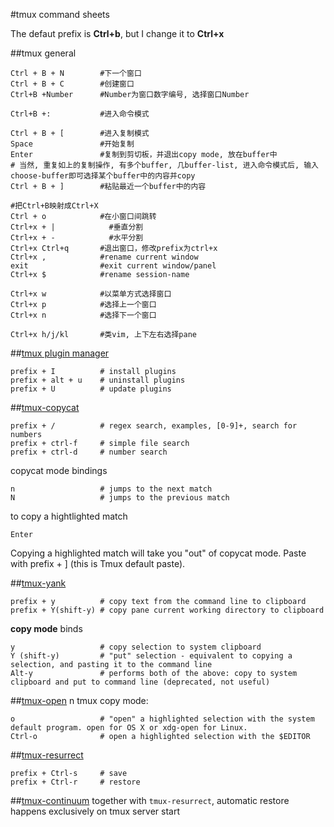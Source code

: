 #tmux command sheets

The defaut prefix is **Ctrl+b**, but I change it to **Ctrl+x**

##tmux general
```
Ctrl + B + N        #下一个窗口
Ctrl + B + C        #创建窗口
Ctrl+B +Number      #Number为窗口数字编号, 选择窗口Number

Ctrl+B +:           #进入命令模式

Ctrl + B + [        #进入复制模式
Space               #开始复制
Enter               #复制到剪切板，并退出copy mode, 放在buffer中
# 当然, 重复如上的复制操作, 有多个buffer, 几buffer-list, 进入命令模式后, 输入choose-buffer即可选择某个buffer中的内容并copy
Ctrl + B + ]        #粘贴最近一个buffer中的内容

#把Ctrl+B映射成Ctrl+X
Ctrl + o            #在小窗口间跳转
Ctrl+x + |            #垂直分割
Ctrl+x + -            #水平分割
Ctrl+x Ctrl+q       #退出窗口，修改prefix为ctrl+x
Ctrl+x ,            #rename current window
exit                #exit current window/panel
Ctrl+x $            #rename session-name

Ctrl+x w            #以菜单方式选择窗口
Ctrl+x p            #选择上一个窗口
Ctrl+x n            #选择下一个窗口

Ctrl+x h/j/kl       #类vim, 上下左右选择pane
```

##[tmux plugin manager](https://github.com/tmux-plugins/tpm)

```
prefix + I          # install plugins
prefix + alt + u    # uninstall plugins
prefix + U          # update plugins
```

##[tmux-copycat](https://github.com/tmux-plugins/tmux-copycat)

```
prefix + /          # regex search, examples, [0-9]+, search for numbers
prefix + ctrl-f     # simple file search
prefix + ctrl-d     # number search
```

copycat mode bindings

```
n                   # jumps to the next match
N                   # jumps to the previous match
```

to copy a hightlighted match
```
Enter              
```
Copying a highlighted match will take you "out" of copycat mode. Paste with prefix + ] (this is Tmux default paste).


##[tmux-yank](https://github.com/tmux-plugins/tmux-yank)

```
prefix + y          # copy text from the command line to clipboard
prefix + Y(shift-y) # copy pane current working directory to clipboard
```

**copy mode** binds

```
y                   # copy selection to system clipboard
Y (shift-y)         # "put" selection - equivalent to copying a selection, and pasting it to the command line
Alt-y               # performs both of the above: copy to system clipboard and put to command line (deprecated, not useful)
```


##[tmux-open](https://github.com/tmux-plugins/tmux-open)
n tmux copy mode:
```
o                   # "open" a highlighted selection with the system default program. open for OS X or xdg-open for Linux.
Ctrl-o              # open a highlighted selection with the $EDITOR
```

##[tmux-resurrect](https://github.com/tmux-plugins/tmux-resurrect)
```
prefix + Ctrl-s     # save
prefix + Ctrl-r     # restore
```

##[tmux-continuum](https://github.com/tmux-plugins/tmux-continuum)
together with `tmux-resurrect`, automatic restore happens exclusively on tmux server start

